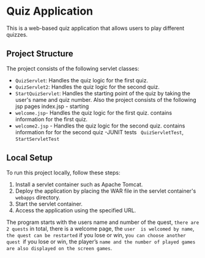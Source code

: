 # Quiz Application

This is a web-based quiz application that allows users to play different quizzes.

## Project Structure

The project consists of the following servlet classes:

- `QuizServlet`: Handles the quiz logic for the first quiz.
- `QuizServlet2`: Handles the quiz logic for the second quiz.
- `StartQuizServlet`: Handles the starting point of the quiz by taking the user's name and quiz number.
   Also the project consists of the following jsp pages index.jsp - starting 
- `welcome.jsp`- Handles the quiz logic for the first quiz. contains information for the first quiz.
- `welcome2.jsp` - Handles the quiz logic for the second quiz. contains information for for the second quiz
-JUNIT tests ` QuizServletTest`, `StartServletTest`
## Local Setup

To run this project locally, follow these steps:

1. Install a servlet container such as Apache Tomcat.
2. Deploy the application by placing the WAR file in the servlet container's `webapps` directory.
3. Start the servlet container.
4. Access the application using the specified URL.


The program starts with the  users name and number of the quest, 
`there are 2 quests` in total, there is a welcome page, the `user 
is welcomed by name`, `the quest can be restarted`  if you lose or win,
y`ou can choose another quest `if you lose or win, the player’s
`name and the number of played games are also displayed on the screen games`. 




